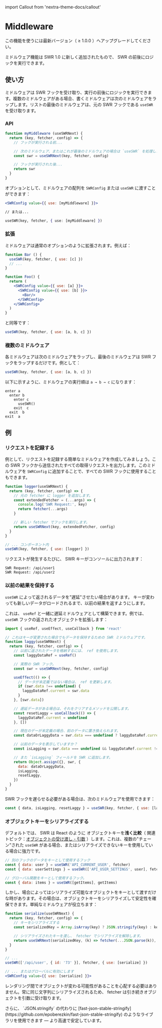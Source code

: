 import Callout from 'nextra-theme-docs/callout'

# Middleware

<Callout>
  この機能を使うには最新バージョン（ ≥ 1.0.0 ）へアップグレードしてください。
</Callout>

ミドルウェア機能は SWR 1.0 に新しく追加されたもので、 SWR の前後にロジックを実行できます。

## 使い方

ミドルウェアは SWR フックを受け取り、実行の前後にロジックを実行できます。複数のミドルウェアがある場合、書くミドルウェアは次のミドルウェアをラップします。リストの最後のミドルウェアは、元の SWR フックである `useSWR` を受け取ります。

### API

```jsx
function myMiddleware (useSWRNext) {
  return (key, fetcher, config) => {
    // フックが実行される前...

    // 次のミドルウェア、またはこれが最後のミドルウェアの場合は `useSWR` を処理します。
    const swr = useSWRNext(key, fetcher, config)

    // フックが実行された後...
    return swr
  }
}
```

オプションとして、ミドルウェアの配列を `SWRConfig` または `useSWR` に渡すことができます：

```jsx
<SWRConfig value={{ use: [myMiddleware] }}>

// または...

useSWR(key, fetcher, { use: [myMiddleware] })
```

### 拡張

ミドルウェアは通常のオプションのように拡張されます。例えば：

```jsx
function Bar () {
  useSWR(key, fetcher, { use: [c] })
  // ...
}

function Foo() {
  return (
    <SWRConfig value={{ use: [a] }}>
      <SWRConfig value={{ use: [b] }}>
        <Bar/>
      </SWRConfig>
    </SWRConfig>
  )
}
```

と同等です：

```js
useSWR(key, fetcher, { use: [a, b, c] })
```

### 複数のミドルウェア

各ミドルウェアは次のミドルウェアをラップし、最後のミドルウェアは SWR フックをラップするだけです。例として：

```jsx
useSWR(key, fetcher, { use: [a, b, c] })
```

以下に示すように、ミドルウェアの実行順は `a → b → c` になります：

```plaintext
enter a
  enter b
    enter c
      useSWR()
    exit  c
  exit  b
exit  a
```

## 例

### リクエストを記録する

例として、リクエストを記録する簡単なミドルウェアを作成してみましょう。この SWR フックから送信されたすべての取得リクエストを出力します。このミドルウェアを `SWRConfig` に追加することで、すべての SWR フックに使用することもできます。

```jsx
function logger(useSWRNext) {
  return (key, fetcher, config) => {
    // 元の fetcher に logger を追加します。
    const extendedFetcher = (...args) => {
      console.log('SWR Request:', key)
      return fetcher(...args)
    }

    // 新しい fetcher でフックを実行します。
    return useSWRNext(key, extendedFetcher, config)
  }
}

// ... コンポーネント内
useSWR(key, fetcher, { use: [logger] })
```

リクエストが発生するたびに、 SWR キーがコンソールに出力されます：

```plaintext
SWR Request: /api/user1
SWR Request: /api/user2
```

### 以前の結果を保持する

`useSWR` によって返されるデータを"遅延"させたい場合があります。
キーが変わっても新しいデータがロードされるまで、以前の結果を返すようにします。

これは、 `useRef` と一緒に遅延ミドルウェアとして構築できます。例では、 `useSWR` フックの返されたオブジェクトを拡張します：

```jsx
import { useRef, useEffect, useCallback } from 'react'

// これはキーが変更された場合でもデータを保持するための SWR ミドルウェアです。
function laggy(useSWRNext) {
  return (key, fetcher, config) => {
    // 以前に返されたデータを格納するには、 ref を使用します。
    const laggyDataRef = useRef()

    // 実際の SWR フック。
    const swr = useSWRNext(key, fetcher, config)

    useEffect(() => {
      // データが未定義ではない場合は、 ref を更新します。
      if (swr.data !== undefined) {
        laggyDataRef.current = swr.data
      }
    }, [swr.data])

    // 遅延データがある場合は、それをクリアするメソッドを公開します。
    const resetLaggy = useCallback(() => {
      laggyDataRef.current = undefined
    }, [])

    // 現在のデーが未定義の場合、前のデータに置き換えられます。
    const dataOrLaggyData = swr.data === undefined ? laggyDataRef.current : swr.data

    // 以前のデータを表示していますか？
    const isLagging = swr.data === undefined && laggyDataRef.current !== undefined

    // また `isLagging` フィールドを SWR に追加します。
    return Object.assign({}, swr, {
      data: dataOrLaggyData,
      isLagging,
      resetLaggy,
    })
  }
}
```

SWR フックを遅らせる必要がある場合は、次のミドルウェアを使用できます：

```js
const { data, isLagging, resetLaggy } = useSWR(key, fetcher, { use: [laggy] })
```

### オブジェクトキーをシリアライズする

デフォルトでは、 SWR は React のように オブジェクトキーを**浅く比較**（ 関連トピック：[オブジェクトの受け渡し - 引数](/docs/arguments#passing-objects) ）します。これは、複数の"チェーン"された `useSWR` がある場合、またはシリアライズできないキーを使用している場合に強力です。

```jsx
// 別のフックのデータをキーとして使用するフック
const { data: user } = useSWR('API_CURRENT_USER', fetcher)
const { data: userSettings } = useSWR(['API_USER_SETTINGS', user], fetcher)

// グローバル関数をキーとして使用するフック。
const { data: items } = useSWR([getItems], getItems)
```

しかし、場合によってはシリアライズ可能なオブジェクトをキーとして渡すだけな時があります。その場合は、オブジェクトキーをシリアライズして安定性を確保できます。単純なミドルウェアが役立ちます：

```jsx
function serialize(useSWRNext) {
  return (key, fetcher, config) => {
    // キーをシリアライズする
    const serializedKey = Array.isArray(key) ? JSON.stringify(key) : key

    // シリアライズされたキーを渡し、 fetcher でシリアライズを解除します。
    return useSWRNext(serializedKey, (k) => fetcher(...JSON.parse(k)), config)
  }
}

// ...
useSWR(['/api/user', { id: '73' }], fetcher, { use: [serialize] })

// ... またはグローバルに有効にします
<SWRConfig value={{ use: [serialize] }}>
```

レンダリング間でオブジェクトが変わる可能性があることを心配する必要はありません。常に同じ文字列にシリアライズされるため、 fetcher は引き続きオブジェクトを引数に受け取ります。

<Callout>
  さらに、 `JSON.stringify` の代わりに [fast-json-stable-stringify](https://github.com/epoberezkin/fast-json-stable-stringify) のようなライブラリを使用できます — より高速で安定しています。
</Callout>
